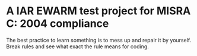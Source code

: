 # A IAR EWARM test project for MISRA C: 2004 compliance
The best practice to learn something is to mess up and repair it by yourself. 
Break rules and see what exact the rule means for coding.